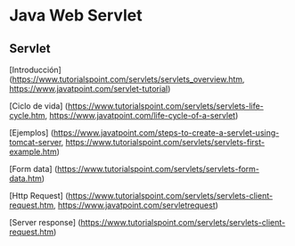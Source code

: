 # Java Web Servlet #

## Servlet ##

[Introducción](https://www.tutorialspoint.com/servlets/servlets_overview.htm, https://www.javatpoint.com/servlet-tutorial)

[Ciclo de vida] (https://www.tutorialspoint.com/servlets/servlets-life-cycle.htm, https://www.javatpoint.com/life-cycle-of-a-servlet)

[Ejemplos] (https://www.javatpoint.com/steps-to-create-a-servlet-using-tomcat-server, https://www.tutorialspoint.com/servlets/servlets-first-example.htm)

[Form data] (https://www.tutorialspoint.com/servlets/servlets-form-data.htm)

[Http Request] (https://www.tutorialspoint.com/servlets/servlets-client-request.htm, https://www.javatpoint.com/servletrequest)

[Server response] (https://www.tutorialspoint.com/servlets/servlets-client-request.htm)
